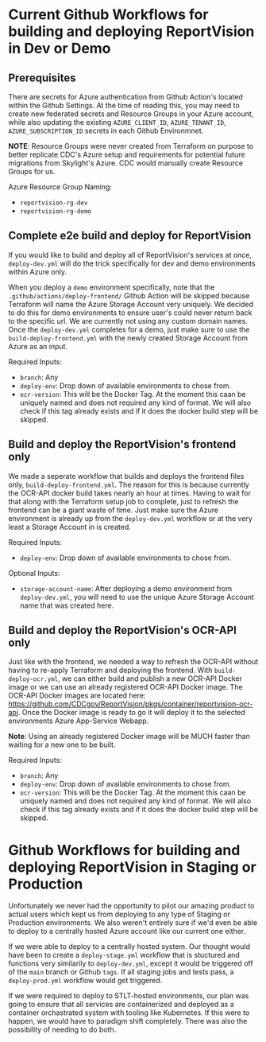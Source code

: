 # Current Github Workflows for building and deploying ReportVision in Dev or Demo

## Prerequisites

There are secrets for Azure authentication from Github Action's located within the Github Settings. At the time of reading this, you may need to create new federated secrets and Resource Groups in your Azure account, while also updating the existing `AZURE_CLIENT_ID`, `AZURE_TENANT_ID`, `AZURE_SUBSCRIPTION_ID` secrets in each Github Environmnet.

**NOTE**: Resource Groups were never created from Terraform on purpose to better replicate CDC's Azure setup and requirements for potential future migrations from Skylight's Azure. CDC would manually create Resource Groups for us.

Azure Resource Group Naming:

- `reportvision-rg-dev`
- `reportvision-rg-demo`

## Complete e2e build and deploy for ReportVision

If you would like to build and deploy all of ReportVision's services at once, `deploy-dev.yml` will do the trick specifically for dev and demo environments within Azure only.

When you deploy a `demo` environment specifically, note that the `.github/actions/deploy-frontend/` Github Action will be skipped because Terraform will name the Azure Storage Account very uniquely. We decided to do this for demo environments to ensure user's could never return back to the specific url. We are currently not using any custom domain names. Once the `deploy-dev.yml` completes for a demo, just make sure to use the `build-deploy-frontend.yml` with the newly created Storage Account from Azure as an input.

Required Inputs:

- `branch`: Any
- `deploy-env`: Drop down of available environments to chose from.
- `ocr-version`: This will be the Docker Tag. At the moment this caan be uniquely named and does not required any kind of format. We will also check if this tag already exists and if it does the docker build step will be skipped.


## Build and deploy the ReportVision's frontend only

We made a seperate workflow that builds and deploys the frontend files only, `build-deploy-frontend.yml`. The reason for this is because currently the OCR-API docker build takes nearly an hour at times. Having to wait for that along with the Terraform setup job to complete, just to refresh the frontend can be a giant waste of time. Just make sure the Azure environment is already up from the `deploy-dev.yml` workflow or at the very least a Storage Account in is created.

Required Inputs:

- `deploy-env`: Drop down of available environments to chose from.

Optional Inputs:

- `storage-account-name`: After deploying a demo environment from `deploy-dev.yml`, you will need to use the unique Azure Storage Account name that was created here.

## Build and deploy the ReportVision's OCR-API only

Just like with the frontend, we needed a way to refresh the OCR-API without having to re-apply Terraform and deploying the frontend. With `build-deploy-ocr.yml`, we can either build and publish a new OCR-API Docker image or we can use an already registered OCR-API Docker image. The OCR-API Docker images are located here: https://github.com/CDCgov/ReportVision/pkgs/container/reportvision-ocr-api. Once the Docker image is ready to go it will deploy it to the selected environments Azure App-Service Webapp. 

**Note**: Using an already registered Docker image will be MUCH faster than waiting for a new one to be built.

Required Inputs:

- `branch`: Any
- `deploy-env`: Drop down of available environments to chose from.
- `ocr-version`: This will be the Docker Tag. At the moment this caan be uniquely named and does not required any kind of format. We will also check if this tag already exists and if it does the docker build step will be skipped.

# Github Workflows for building and deploying ReportVision in Staging or Production

Unfortunately we never had the opportunity to pilot our amazing product to actual users which kept us from deploying to any type of Staging or Production environments. We also weren't entirely sure if we'd even be able to deploy to a centrally hosted Azure account like our current one either.

If we were able to deploy to a centrally hosted system. Our thought would have been to create a `deploy-stage.yml` workflow that is stuctured and functions very similarily to `deploy-dev.yml`, except it would be triggered off of the `main` branch or Github `tags`. If all staging jobs and tests pass, a `deploy-prod.yml` workflow would get triggered.

If we were required to deploy to STLT-hosted environments, our plan was going to ensure that all services are containerized and deployed as a container orchastrated system with tooling like Kubernetes. If this were to happen, we would have to paradigm shift completely. There was also the possibility of needing to do both. 